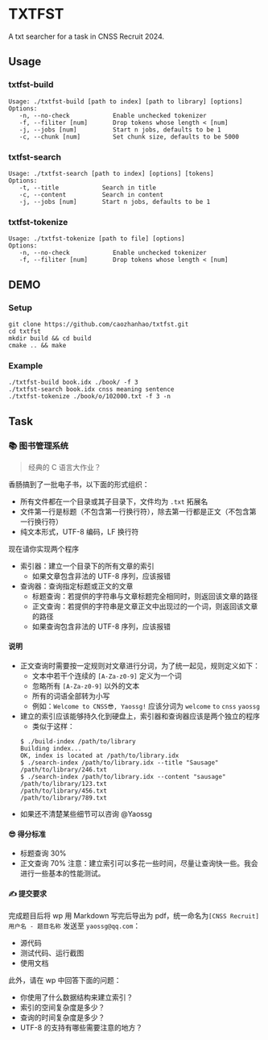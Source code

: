 # TXTFST

A txt searcher for a task in CNSS Recruit 2024.

## Usage

### txtfst-build

```shell
Usage: ./txtfst-build [path to index] [path to library] [options]
Options:
   -n, --no-check            Enable unchecked tokenizer
   -f, --filiter [num]       Drop tokens whose length < [num]
   -j, --jobs [num]          Start n jobs, defaults to be 1
   -c, --chunk [num]         Set chunk size, defaults to be 5000
```

### txtfst-search

```shell
Usage: ./txtfst-search [path to index] [options] [tokens]
Options:
   -t, --title            Search in title
   -c, --content          Search in content
   -j, --jobs [num]       Start n jobs, defaults to be 1
```

### txtfst-tokenize

```shell
Usage: ./txtfst-tokenize [path to file] [options]
Options:
   -n, --no-check            Enable unchecked tokenizer
   -f, --filiter [num]       Drop tokens whose length < [num]
```

## DEMO

### Setup
```shell
git clone https://github.com/caozhanhao/txtfst.git
cd txtfst
mkdir build && cd build
cmake .. && make
```

### Example
```shell
./txtfst-build book.idx ./book/ -f 3
./txtfst-search book.idx cnss meaning sentence
./txtfst-tokenize ./book/o/102000.txt -f 3 -n
```

## Task

### 📚 图书管理系统

> 经典的 C 语言大作业？

香肠搞到了一批电子书，以下面的形式组织：

- 所有文件都在一个目录或其子目录下，文件均为 `.txt` 拓展名
- 文件第一行是标题（不包含第一行换行符），除去第一行都是正文（不包含第一行换行符）
- 纯文本形式，UTF-8 编码，LF 换行符

现在请你实现两个程序

- 索引器：建立一个目录下的所有文章的索引
    - 如果文章包含非法的 UTF-8 序列，应该报错
- 查询器：查询指定标题或正文的文章
    - 标题查询：若提供的字符串与文章标题完全相同时，则返回该文章的路径
    - 正文查询：若提供的字符串是文章正文中出现过的一个词，则返回该文章的路径
    - 如果查询包含非法的 UTF-8 序列，应该报错

#### 说明

- 正文查询时需要按一定规则对文章进行分词，为了统一起见，规则定义如下：
    - 文本中若干个连续的 `[A-Za-z0-9]` 定义为一个词
    - 忽略所有 `[A-Za-z0-9]` 以外的文本
    - 所有的词语全部转为小写
    - 例如：`Welcome to CNSS😎, Yaossg!` 应该分词为 `welcome` `to` `cnss` `yaossg`
- 建立的索引应该能够持久化到硬盘上，索引器和查询器应该是两个独立的程序
    - 类似于这样：
  ```shell
  $ ./build-index /path/to/library
  Building index...
  OK, index is located at /path/to/library.idx
  $ ./search-index /path/to/library.idx --title "Sausage"
  /path/to/library/246.txt
  $ ./search-index /path/to/library.idx --content "sausage"
  /path/to/library/123.txt
  /path/to/library/456.txt
  /path/to/library/789.txt
  ```
- 如果还不清楚某些细节可以咨询 @Yaossg

#### 😎 得分标准

- 标题查询 30%
- 正文查询 70%
  注意：建立索引可以多花一些时间，尽量让查询快一些。我会进行一些基本的性能测试。

#### ✍ 提交要求

完成题目后将 wp 用 Markdown 写完后导出为 pdf，统一命名为`[CNSS Recruit] 用户名 - 题目名称` 发送至 `yaossg@qq.com`：

- 源代码
- 测试代码、运行截图
- 使用文档

此外，请在 wp 中回答下面的问题：

- 你使用了什么数据结构来建立索引？
- 索引的空间复杂度是多少？
- 查询的时间复杂度是多少？
- UTF-8 的支持有哪些需要注意的地方？